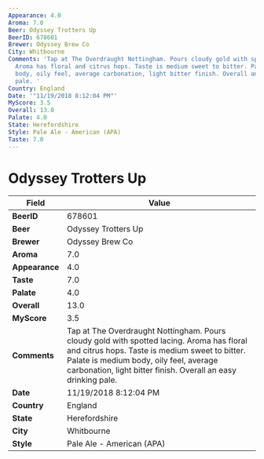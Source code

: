 ```yaml
---
Appearance: 4.0
Aroma: 7.0
Beer: Odyssey Trotters Up
BeerID: 678601
Brewer: Odyssey Brew Co
City: Whitbourne
Comments: 'Tap at The Overdraught Nottingham. Pours cloudy gold with spotted lacing.
  Aroma has floral and citrus hops. Taste is medium sweet to bitter. Palate is medium
  body, oily feel, average carbonation, light bitter finish. Overall an easy drinking
  pale. '
Country: England
Date: '"11/19/2018 8:12:04 PM"'
MyScore: 3.5
Overall: 13.0
Palate: 4.0
State: Herefordshire
Style: Pale Ale - American (APA)
Taste: 7.0
---
```


# Odyssey Trotters Up

| Field         | Value |
|---------------|-------|
| **BeerID** | 678601 |
| **Beer** | Odyssey Trotters Up |
| **Brewer** | Odyssey Brew Co |
| **Aroma** | 7.0 |
| **Appearance** | 4.0 |
| **Taste** | 7.0 |
| **Palate** | 4.0 |
| **Overall** | 13.0 |
| **MyScore** | 3.5 |
| **Comments** | Tap at The Overdraught Nottingham. Pours cloudy gold with spotted lacing. Aroma has floral and citrus hops. Taste is medium sweet to bitter. Palate is medium body, oily feel, average carbonation, light bitter finish. Overall an easy drinking pale.  |
| **Date** | 11/19/2018 8:12:04 PM |
| **Country** | England |
| **State** | Herefordshire |
| **City** | Whitbourne |
| **Style** | Pale Ale - American (APA) |
